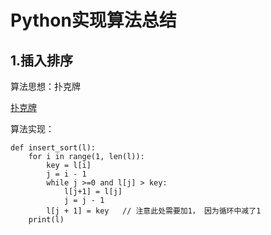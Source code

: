 # Python实现算法总结

## 1.插入排序

算法思想：扑克牌

[扑克牌](https://github.com/medder/image/blob/master/algorithm/insert.png?raw=true)

算法实现：
```
def insert_sort(l):
    for i in range(1, len(l)):
        key = l[i]
        j = i - 1
        while j >=0 and l[j] > key:
            l[j+1] = l[j]
            j = j - 1
        l[j + 1] = key   // 注意此处需要加1， 因为循环中减了1
    print(l)
```